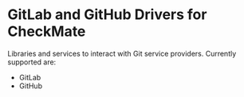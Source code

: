 # GitLab and GitHub Drivers for CheckMate

Libraries and services to interact with Git service providers. Currently supported are:

- GitLab
- GitHub
